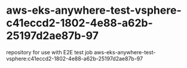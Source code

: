 # aws-eks-anywhere-test-vsphere-c41eccd2-1802-4e88-a62b-25197d2ae87b-97
repository for use with E2E test job aws-eks-anywhere-test-vsphere:c41eccd2-1802-4e88-a62b-25197d2ae87b-97
